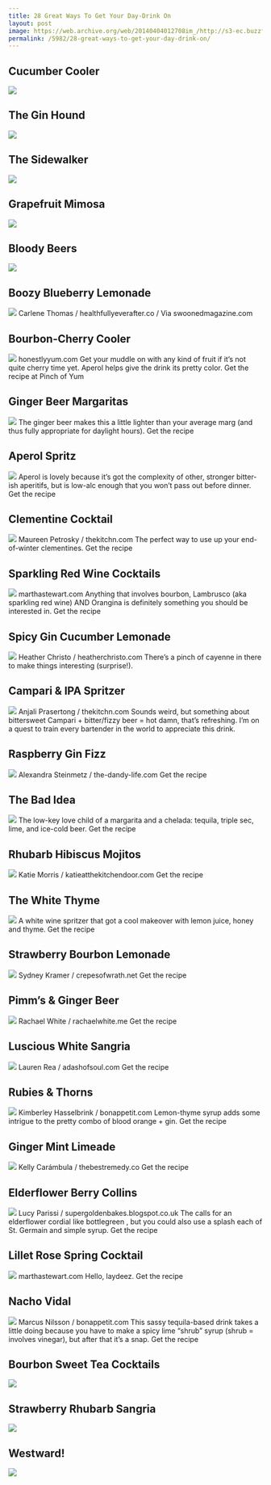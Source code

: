 ```yaml
---
title: 28 Great Ways To Get Your Day-Drink On
layout: post
image: https://web.archive.org/web/20140404012708im_/http://s3-ec.buzzfed.com/static/2014-03/enhanced/webdr04/27/14/enhanced-30505-1395946491-11.jpg
permalink: /5982/28-great-ways-to-get-your-day-drink-on/
---
```


## Cucumber Cooler
![](https://web.archive.org/web/20140404012708im_/http://s3-ec.buzzfed.com/static/2014-03/enhanced/webdr06/26/12/enhanced-17789-1395852801-11.jpg)

## The Gin Hound
![](https://web.archive.org/web/20140404012708im_/http://s3-ec.buzzfed.com/static/2014-03/enhanced/webdr08/25/17/enhanced-12846-1395784437-8.jpg)

## The Sidewalker
![](https://web.archive.org/web/20140404012708im_/http://s3-ec.buzzfed.com/static/2014-03/enhanced/webdr02/26/15/enhanced-25317-1395863870-1.jpg)

## Grapefruit Mimosa
![](https://web.archive.org/web/20140404012708im_/http://s3-ec.buzzfed.com/static/2014-03/enhanced/webdr03/26/13/enhanced-28622-1395854391-4.jpg)

## Bloody Beers
![](https://web.archive.org/web/20140404012708im_/http://s3-ec.buzzfed.com/static/2014-03/enhanced/webdr05/26/16/enhanced-17907-1395866913-18.jpg)

## Boozy Blueberry Lemonade
![](https://web.archive.org/web/20140404012708im_/http://s3-ec.buzzfed.com/static/2014-03/enhanced/webdr04/26/13/enhanced-24339-1395856282-2.jpg)
Carlene Thomas / healthfullyeverafter.co / Via swoonedmagazine.com

## Bourbon-Cherry Cooler
![](https://web.archive.org/web/20140404012708im_/http://s3-ec.buzzfed.com/static/2014-03/enhanced/webdr07/27/12/enhanced-10638-1395937902-11.jpg)
honestlyyum.com
Get your muddle on with any kind of fruit if it’s not quite cherry time yet. Aperol helps give the drink its pretty color. Get the recipe at Pinch of Yum

## Ginger Beer Margaritas
![](https://web.archive.org/web/20140404012708im_/http://s3-ec.buzzfed.com/static/2014-03/enhanced/webdr05/26/16/enhanced-18497-1395865512-4.jpg)
The ginger beer makes this a little lighter than your average marg (and thus fully appropriate for daylight hours). Get the recipe

## Aperol Spritz
![](https://web.archive.org/web/20140404012708im_/http://s3-ec.buzzfed.com/static/2014-03/enhanced/webdr05/27/12/enhanced-28306-1395938654-1.jpg)
Aperol is lovely because it’s got the complexity of other, stronger bitter-ish aperitifs, but is low-alc enough that you won’t pass out before dinner. Get the recipe

## Clementine Cocktail
![](https://web.archive.org/web/20140404012708im_/http://s3-ec.buzzfed.com/static/2014-03/enhanced/webdr04/26/14/enhanced-24365-1395857504-11.jpg)
Maureen Petrosky / thekitchn.com
The perfect way to use up your end-of-winter clementines. Get the recipe

## Sparkling Red Wine Cocktails
![](https://web.archive.org/web/20140404012708im_/http://s3-ec.buzzfed.com/static/2014-03/enhanced/webdr06/26/18/enhanced-23699-1395871405-6.jpg)
marthastewart.com
Anything that involves bourbon, Lambrusco (aka sparkling red wine) AND Orangina is definitely something you should be interested in. Get the recipe

## Spicy Gin Cucumber Lemonade
![](https://web.archive.org/web/20140404012708im_/http://s3-ec.buzzfed.com/static/2014-03/enhanced/webdr05/26/14/enhanced-3003-1395858108-24.jpg)
Heather Christo / heatherchristo.com
There’s a pinch of cayenne in there to make things interesting (surprise!).

## Campari & IPA Spritzer
![](https://web.archive.org/web/20140404012708im_/http://s3-ec.buzzfed.com/static/2014-03/enhanced/webdr08/26/16/enhanced-15089-1395865037-1.jpg)
Anjali Prasertong / thekitchn.com
Sounds weird, but something about bittersweet Campari + bitter/fizzy beer = hot damn, that’s refreshing. I’m on a quest to train every bartender in the world to appreciate this drink.

## Raspberry Gin Fizz
![](https://web.archive.org/web/20140404012708im_/http://s3-ec.buzzfed.com/static/2014-03/enhanced/webdr02/26/14/enhanced-13353-1395858643-29.jpg)
Alexandra Steinmetz / the-dandy-life.com
Get the recipe

## The Bad Idea
![](https://web.archive.org/web/20140404012708im_/http://s3-ec.buzzfed.com/static/2014-03/enhanced/webdr07/26/14/enhanced-17861-1395857692-19.jpg)
The low-key love child of a margarita and a chelada: tequila, triple sec, lime, and ice-cold beer. Get the recipe

## Rhubarb Hibiscus Mojitos
![](https://web.archive.org/web/20140404012708im_/http://s3-ec.buzzfed.com/static/2014-03/enhanced/webdr02/26/15/enhanced-13368-1395860613-21.jpg)
Katie Morris / katieatthekitchendoor.com
Get the recipe

## The White Thyme
![](https://web.archive.org/web/20140404012708im_/http://s3-ec.buzzfed.com/static/2014-03/enhanced/webdr05/26/15/enhanced-10865-1395860804-9.jpg)
A white wine spritzer that got a cool makeover with lemon juice, honey and thyme. Get the recipe

## Strawberry Bourbon Lemonade
![](https://web.archive.org/web/20140404012708im_/http://s3-ec.buzzfed.com/static/2014-03/enhanced/webdr05/26/15/enhanced-10278-1395860846-21.jpg)
Sydney Kramer / crepesofwrath.net
Get the recipe

## Pimm’s & Ginger Beer
![](https://web.archive.org/web/20140404012708im_/http://s3-ec.buzzfed.com/static/2014-03/enhanced/webdr05/26/15/enhanced-10278-1395860731-17.jpg)
Rachael White / rachaelwhite.me
Get the recipe

## Luscious White Sangria
![](https://web.archive.org/web/20140404012708im_/http://s3-ec.buzzfed.com/static/2014-03/enhanced/webdr05/26/14/enhanced-2954-1395859028-33.jpg)
Lauren Rea / adashofsoul.com
Get the recipe

## Rubies & Thorns
![](https://web.archive.org/web/20140404012708im_/http://s3-ec.buzzfed.com/static/2014-03/enhanced/webdr07/26/16/enhanced-1331-1395864124-5.jpg)
Kimberley Hasselbrink / bonappetit.com
Lemon-thyme syrup adds some intrigue to the pretty combo of blood orange + gin. Get the recipe

## Ginger Mint Limeade
![](https://web.archive.org/web/20140404012708im_/http://s3-ec.buzzfed.com/static/2014-03/enhanced/webdr04/26/15/enhanced-27888-1395862577-22.jpg)
Kelly Carámbula / thebestremedy.co
Get the recipe

## Elderflower Berry Collins
![](https://web.archive.org/web/20140404012708im_/http://s3-ec.buzzfed.com/static/2014-03/enhanced/webdr06/26/13/enhanced-17743-1395854820-17.jpg)
Lucy Parissi / supergoldenbakes.blogspot.co.uk
The calls for an elderflower cordial like bottlegreen , but you could also use a splash each of St. Germain and simple syrup. Get the recipe

## Lillet Rose Spring Cocktail
![](https://web.archive.org/web/20140404012708im_/http://s3-ec.buzzfed.com/static/2014-03/enhanced/webdr07/26/17/enhanced-8038-1395870521-14.jpg)
marthastewart.com
Hello, laydeez. Get the recipe

## Nacho Vidal
![](https://web.archive.org/web/20140404012708im_/http://s3-ec.buzzfed.com/static/2014-03/enhanced/webdr02/26/17/enhanced-4868-1395868252-4.jpg)
Marcus Nilsson / bonappetit.com
This sassy tequila-based drink takes a little doing because you have to make a spicy lime “shrub” syrup (shrub = involves vinegar), but after that it’s a snap. Get the recipe

## Bourbon Sweet Tea Cocktails
![](https://web.archive.org/web/20140404012708im_/http://s3-ec.buzzfed.com/static/2014-03/enhanced/webdr06/26/17/enhanced-23476-1395870423-2.jpg)

## Strawberry Rhubarb Sangria
![](https://web.archive.org/web/20140404012708im_/http://s3-ec.buzzfed.com/static/2014-03/enhanced/webdr03/26/17/enhanced-1665-1395871187-1.jpg)

## Westward!
![](https://web.archive.org/web/20140404012708im_/http://s3-ec.buzzfed.com/static/2014-03/enhanced/webdr02/26/15/enhanced-25273-1395862776-7.jpg)
